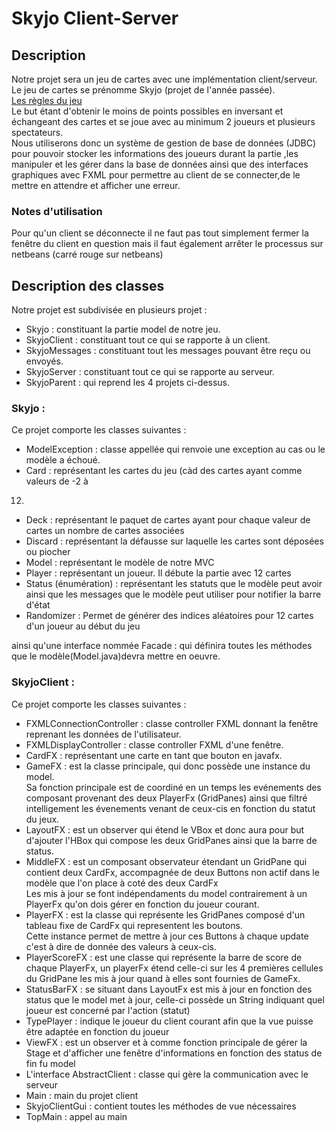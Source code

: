 # Skyjo Client-Server

## Description
Notre projet sera un jeu de cartes avec une implémentation client/serveur.  
Le jeu de cartes se prénomme Skyjo (projet de l'année passée).  
[Les règles du jeu](https://www.regledujeu.fr/regle-du-skyjo/)  
Le but étant d'obtenir le moins de points possibles en inversant et échangeant des
cartes et se joue avec au minimum 2 joueurs et plusieurs spectateurs.  
Nous utiliserons donc un système de gestion de base de données (JDBC) pour pouvoir
stocker les informations des joueurs durant la partie ,les manipuler et les gérer dans la
base de données ainsi que des interfaces graphiques avec FXML pour permettre au
client de se connecter,de le mettre en attendre et afficher une erreur.  

### Notes d'utilisation  
Pour qu'un client se déconnecte il ne faut pas tout simplement fermer la fenêtre du
client en question mais il faut également arrêter le processus sur netbeans (carré rouge
sur netbeans)

## Description des classes
Notre projet est subdivisée en plusieurs projet :    
  - Skyjo : constituant la partie model de notre jeu.  
  - SkyjoClient : constituant tout ce qui se rapporte à un client.  
  - SkyjoMessages : constituant tout les messages pouvant être reçu ou envoyés.    
  - SkyjoServer : constituant tout ce qui se rapporte au serveur.  
  - SkyjoParent : qui reprend les 4 projets ci-dessus.  

### Skyjo :  
Ce projet comporte les classes suivantes :
  - ModelException : classe appellée qui renvoie une exception au cas ou le modèle a
échoué.  
  - Card : représentant les cartes du jeu (càd des cartes ayant comme valeurs de -2 à
12)  
  - Deck : représentant le paquet de cartes ayant pour chaque valeur de cartes un
nombre de cartes associées
  - Discard : représentant la défausse sur laquelle les cartes sont déposées ou piocher  
  - Model : représentant le modèle de notre MVC  
  - Player : représentant un joueur. Il débute la partie avec 12 cartes  
  - Status (énumération) : représentant les statuts que le modèle peut avoir ainsi que
les messages que le modèle peut utiliser pour notifier la barre d'état  
  - Randomizer : Permet de générer des indices aléatoires pour 12 cartes d'un joueur
au début du jeu  
  
ainsi qu'une interface nommée Facade : qui définira toutes les méthodes que le
modèle(Model.java)devra mettre en oeuvre.

### SkyjoClient : 
Ce projet comporte les classes suivantes :
  - FXMLConnectionController : classe controller FXML donnant la fenêtre reprenant
les données de l'utilisateur.  
  - FXMLDisplayController : classe controller FXML d'une fenêtre.  
  - CardFX : représentant une carte en tant que bouton en javafx.  
  - GameFX : est la classe principale, qui donc possède une instance du model.  
Sa fonction principale est de coordiné en un temps les evénements des composant
provenant des deux PlayerFx (GridPanes) ainsi que filtré intelligement les
évenements venant de ceux-cis en fonction du statut du jeux.  
  - LayoutFX : est un observer qui étend le VBox et donc aura pour but d'ajouter l'HBox
qui compose les deux GridPanes ainsi que la barre de status.  
  - MiddleFX : est un composant observateur étendant un GridPane qui contient deux
CardFx, accompagnée de deux Buttons non actif dans le modèle que l'on place à
coté des deux CardFx  
Les mis à jour se font indépendaments du model contrairement à un PlayerFx
qu'on dois gérer en fonction du joueur courant.  
  - PlayerFX : est la classe qui représente les GridPanes composé d'un tableau
fixe de CardFx qui representent les boutons.  
Cette instance permet de mettre à jour ces Buttons à chaque update c'est
à dire de donnée des valeurs à ceux-cis.  
  - PlayerScoreFX : est une classe qui représente la barre de score de chaque
PlayerFx, un playerFx étend celle-ci sur les 4 premières cellules du GridPane
les mis à jour quand à elles sont fournies de GameFx.  
  - StatusBarFX : se situant dans LayoutFx est mis à jour en fonction des status
que le model met à jour, celle-ci possède un String indiquant quel joueur est
concerné par l'action (statut)  
  - TypePlayer : indique le joueur du client courant afin que la vue puisse être adaptée
en fonction du joueur  
  - ViewFX : est un observer et à comme fonction principale de gérer la Stage
et d'afficher une fenêtre d'informations en fonction des status de fin fu model  
  - L'interface AbstractClient : classe qui gère la communication avec le serveur  
  - Main : main du projet client  
  - SkyjoClientGui : contient toutes les méthodes de vue nécessaires  
  - TopMain : appel au main  
